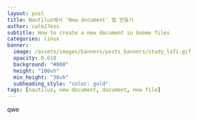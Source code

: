 ```yaml
---
layout: post
title: Nautilus에서 'New document' 탭 만들기
author: calm17ess
subtitle: How to create a new document in Gnome files
categories: linux
banner:
  image: /assets/images/banners/posts_banners/study_lofi.gif
  opacity: 0.618
  background: "#000"
  height: "100vh"
  min_height: "38vh"
  subheading_style: "color: gold"
tags: [nautilus, new document, document, new file]
---
```


qwe

